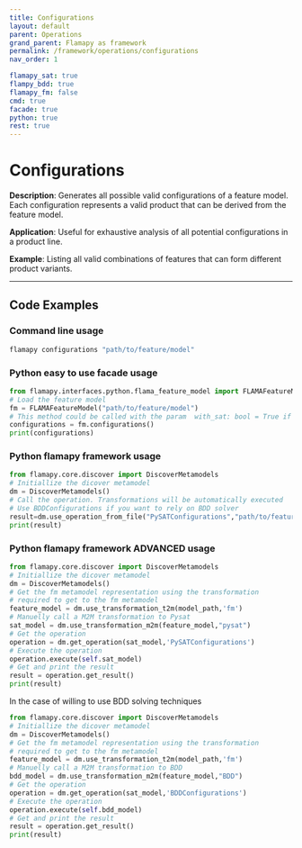 ```yaml
---
title: Configurations
layout: default
parent: Operations
grand_parent: Flamapy as framework
permalink: /framework/operations/configurations
nav_order: 1

flamapy_sat: true
flampy_bdd: true
flamapy_fm: false
cmd: true
facade: true
python: true
rest: true
---
```


# Configurations

**Description**: 
Generates all possible valid configurations of a feature model. Each configuration represents a valid product that can be derived from the feature model.

**Application**: 
Useful for exhaustive analysis of all potential configurations in a product line.

**Example**: 
Listing all valid combinations of features that can form different product variants.

---
## Code Examples

### Command line usage
```bash
flamapy configurations "path/to/feature/model"
```

### Python easy to use facade usage
```python
from flamapy.interfaces.python.flama_feature_model import FLAMAFeatureModel
# Load the feature model
fm = FLAMAFeatureModel("path/to/feature/model")
# This method could be called with the param  with_sat: bool = True if you want to force pysat (useful for WASM enviroments) 
configurations = fm.configurations() 
print(configurations)
```

### Python flamapy framework usage
```python
from flamapy.core.discover import DiscoverMetamodels
# Initiallize the dicover metamodel
dm = DiscoverMetamodels()
# Call the operation. Transformations will be automatically executed
# Use BDDConfigurations if you want to rely on BDD solver
result=dm.use_operation_from_file("PySATConfigurations","path/to/feature/model")
print(result)
```
### Python flamapy framework **ADVANCED** usage
```python
from flamapy.core.discover import DiscoverMetamodels
# Initiallize the dicover metamodel
dm = DiscoverMetamodels()
# Get the fm metamodel representation using the transformation 
# required to get to the fm metamodel
feature_model = dm.use_transformation_t2m(model_path,'fm') 
# Manuelly call a M2M transformation to Pysat
sat_model = dm.use_transformation_m2m(feature_model,"pysat")
# Get the operation
operation = dm.get_operation(sat_model,'PySATConfigurations')
# Execute the operation
operation.execute(self.sat_model)
# Get and print the result
result = operation.get_result()
print(result)
```
In the case of willing to use BDD solving techniques
```python
from flamapy.core.discover import DiscoverMetamodels
# Initiallize the dicover metamodel
dm = DiscoverMetamodels()
# Get the fm metamodel representation using the transformation 
# required to get to the fm metamodel
feature_model = dm.use_transformation_t2m(model_path,'fm') 
# Manuelly call a M2M transformation to BDD
bdd_model = dm.use_transformation_m2m(feature_model,"BDD")
# Get the operation
operation = dm.get_operation(sat_model,'BDDConfigurations')
# Execute the operation
operation.execute(self.bdd_model)
# Get and print the result
result = operation.get_result()
print(result)
```

